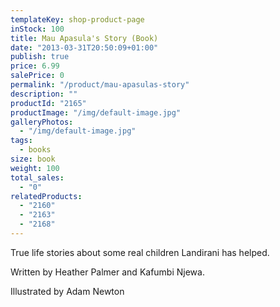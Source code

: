 ```yaml
---
templateKey: shop-product-page
inStock: 100
title: Mau Apasula's Story (Book)
date: "2013-03-31T20:50:09+01:00"
publish: true
price: 6.99
salePrice: 0
permalink: "/product/mau-apasulas-story"
description: ""
productId: "2165"
productImage: "/img/default-image.jpg"
galleryPhotos:
  - "/img/default-image.jpg"
tags:
  - books
size: book
weight: 100
total_sales:
  - "0"
relatedProducts:
  - "2160"
  - "2163"
  - "2168"
---
```


True life stories about some real children Landirani has helped.

Written by Heather Palmer and Kafumbi Njewa.

Illustrated by Adam Newton

